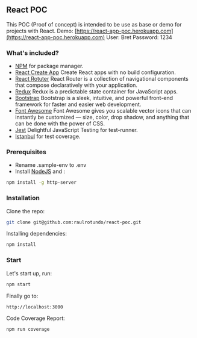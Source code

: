 ## React POC

This POC (Proof of concept) is intended to be use as base or demo for projects with React.
Demo: [https://react-app-poc.herokuapp.com](https://react-app-poc.herokuapp.com)
User: Bret
Password: 1234

### What's included?
* [NPM](https://www.npmjs.com/) for package manager.
* [React Create App](https://github.com/facebookincubator/create-react-app) Create React apps with no build configuration.
* [React Rotuter](https://reacttraining.com/react-router/)  React Router is a collection of navigational components that compose declaratively with your application.
* [Redux](http://redux.js.org/)  Redux is a predictable state container for JavaScript apps.
* [Bootstrap](https://www.npmjs.com/package/bootstrap) Bootstrap is a sleek, intuitive, and powerful front-end framework for faster and easier web development.
* [Font Awesome](http://fontawesome.io/) Font Awesome gives you scalable vector icons that can instantly be customized — size, color, drop shadow, and anything that can be done with the power of CSS.
* [Jest](https://facebook.github.io/jest/) Delightful JavaScript Testing for test-runner.
* [Istanbul](https://github.com/gotwarlost/istanbul) for test coverage.

### Prerequisites
* Rename .sample-env to .env
* Install [NodeJS](https://nodejs.org/en/download/) and :
```bash
npm install -g http-server
```

### Installation
Clone the repo: 
```bash
git clone git@github.com:raulrotundo/react-poc.git
```

Installing dependencies: 
```bash
npm install
```

### Start
Let's start up, run:
```bash
npm start
```

Finally go to:
```bash
http://localhost:3000
```

Code Coverage Report:
```bash
npm run coverage
```